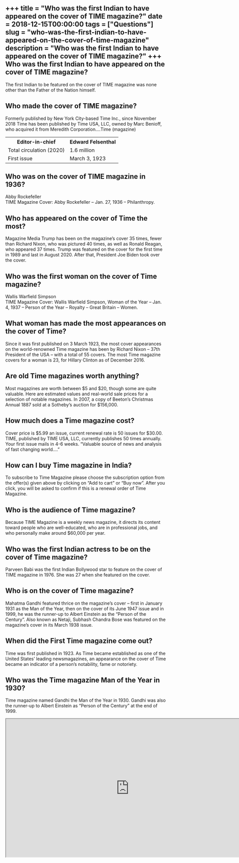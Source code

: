 +++
title = "Who was the first Indian to have appeared on the cover of TIME magazine?"
date = 2018-12-15T00:00:00
tags = ["Questions"]
slug = "who-was-the-first-indian-to-have-appeared-on-the-cover-of-time-magazine"
description = "Who was the first Indian to have appeared on the cover of TIME magazine?"
+++
Who was the first Indian to have appeared on the cover of TIME magazine?
------------------------------------------------------------------------

The first Indian to be featured on the cover of TIME magazine was none other than the Father of the Nation himself.

Who made the cover of TIME magazine?
------------------------------------

Formerly published by New York City-based Time Inc., since November 2018 Time has been published by Time USA, LLC, owned by Marc Benioff, who acquired it from Meredith Corporation….Time (magazine)

<table><tr><th>Editor-in-chief</th><th>Edward Felsenthal</th></tr><tr><td>Total circulation (2020)</td><td>1.6 million</td></tr><tr><td>First issue</td><td>March 3, 1923</td></tr></table>

Who was on the cover of TIME magazine in 1936?
----------------------------------------------

Abby Rockefeller  
TIME Magazine Cover: Abby Rockefeller – Jan. 27, 1936 – Philanthropy.

Who has appeared on the cover of Time the most?
-----------------------------------------------

Magazine Media Trump has been on the magazine’s cover 35 times, fewer than Richard Nixon, who was pictured 40 times, as well as Ronald Reagan, who appeared 37 times. Trump was featured on the cover for the first time in 1989 and last in August 2020. After that, President Joe Biden took over the cover.

Who was the first woman on the cover of Time magazine?
------------------------------------------------------

Wallis Warfield Simpson  
TIME Magazine Cover: Wallis Warfield Simpson, Woman of the Year – Jan. 4, 1937 – Person of the Year – Royalty – Great Britain – Women.

What woman has made the most appearances on the cover of Time?
--------------------------------------------------------------

Since it was first published on 3 March 1923, the most cover appearances on the world-renowned Time magazine has been by Richard Nixon – 37th President of the USA – with a total of 55 covers. The most Time magazine covers for a woman is 23, for Hillary Clinton as of December 2016.

Are old Time magazines worth anything?
--------------------------------------

Most magazines are worth between $5 and $20, though some are quite valuable. Here are estimated values and real-world sale prices for a selection of notable magazines. In 2007, a copy of Beeton’s Christmas Annual 1887 sold at a Sotheby’s auction for $156,000.

How much does a Time magazine cost?
-----------------------------------

Cover price is $5.99 an issue, current renewal rate is 50 issues for $30.00. TIME, published by TIME USA, LLC, currently publishes 50 times annually. Your first issue mails in 4-6 weeks. “Valuable source of news and analysis of fast changing world….”

How can I buy Time magazine in India?
-------------------------------------

To subscribe to Time Magazine please choose the subscription option from the offer(s) given above by clicking on “Add to cart” or “Buy now”. After you click, you will be asked to confirm if this is a renewal order of Time Magazine.

Who is the audience of Time magazine?
-------------------------------------

Because TIME Magazine is a weekly news magazine, it directs its content toward people who are well-educated, who are in professional jobs, and who personally make around $60,000 per year.

Who was the first Indian actress to be on the cover of Time magazine?
---------------------------------------------------------------------

Parveen Babi was the first Indian Bollywood star to feature on the cover of TIME magazine in 1976. She was 27 when she featured on the cover.

Who is on the cover of Time magazine?
-------------------------------------

Mahatma Gandhi featured thrice on the magazine’s cover – first in January 1931 as the Man of the Year, then on the cover of its June 1947 issue and in 1999, he was the runner-up to Albert Einstein as the “Person of the Century”. Also known as Netaji, Subhash Chandra Bose was featured on the magazine’s cover in its March 1938 issue.

When did the First Time magazine come out?
------------------------------------------

Time was first published in 1923. As Time became established as one of the United States’ leading newsmagazines, an appearance on the cover of Time became an indicator of a person’s notability, fame or notoriety.

Who was the Time magazine Man of the Year in 1930?
--------------------------------------------------

Time magazine named Gandhi the Man of the Year in 1930. Gandhi was also the runner-up to Albert Einstein as “Person of the Century” at the end of 1999.

<iframe allow="accelerometer; autoplay; clipboard-write; encrypted-media; gyroscope; picture-in-picture" allowfullscreen="" class="__youtube_prefs__  epyt-is-override  no-lazyload" data-no-lazy="1" data-origheight="433" data-origwidth="770" data-skipgform_ajax_framebjll="" height="433" id="_ytid_19985" loading="lazy" src="https://www.youtube.com/embed/7qaUaplIkjQ?enablejsapi=1&autoplay=0&cc_load_policy=0&cc_lang_pref=&iv_load_policy=1&loop=0&modestbranding=0&rel=1&fs=1&playsinline=0&autohide=2&theme=dark&color=red&controls=1&" title="YouTube player" width="770"></iframe>